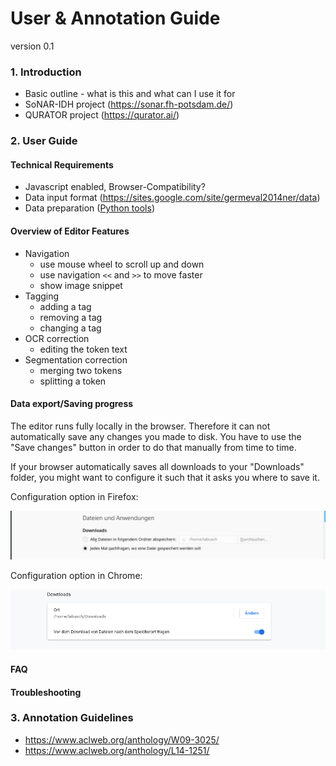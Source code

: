 # User & Annotation Guide
version 0.1

### 1. Introduction
* Basic outline - what is this and what can I use it for
* SoNAR-IDH project (https://sonar.fh-potsdam.de/)
* QURATOR project (https://qurator.ai/)

### 2. User Guide
#### Technical Requirements 
* Javascript enabled, Browser-Compatibility?
* Data input format (https://sites.google.com/site/germeval2014ner/data)
* Data preparation ([Python tools](https://github.com/cneud/ner.edith/tree/master/tools))
#### Overview of Editor Features
  * Navigation
    * use mouse wheel to scroll up and down
    * use navigation `<<` and `>>` to move faster
    * show image snippet
  * Tagging
    * adding a tag
    * removing a tag
    * changing a tag
  * OCR correction
    * editing the token text
  * Segmentation correction
    * merging two tokens
    * splitting a token
#### Data export/Saving progress
The editor runs fully locally in the browser. Therefore it can not automatically save any changes you made to disk. You have to use the "Save changes" button in order to do that manually from time to time.

If your browser automatically saves all downloads to your "Downloads" folder, you might want to configure it such that it asks you where to save it.

Configuration option in Firefox:

![Screenshot](./../.screenshots/firefox.png)

Configuration option in Chrome:

![Screenshot](./../.screenshots/chrome.png)
#### FAQ
#### Troubleshooting

### 3. Annotation Guidelines
* https://www.aclweb.org/anthology/W09-3025/
* https://www.aclweb.org/anthology/L14-1251/

